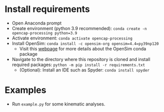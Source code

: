 
# Install requirements
- Open Anaconda prompt
- Create environment (python 3.9 recommended): `conda create -n opencap-processing python=3.9`
- Activate environment: `conda activate opencap-processing`
- Install OpenSim: `conda install -c opensim-org opensim=4.4=py39np120`
    - Visit this [webpage](https://simtk-confluence.stanford.edu:8443/display/OpenSim/Conda+Package) for more details about the OpenSim conda package
- Navigate to the directory where this repository is cloned and install required packages: `python -m pip install -r requirements.txt`
    - (Optional): Install an IDE such as Spyder: `conda install spyder` 
    
# Examples
- Run `example.py` for some kinematic analyses.
